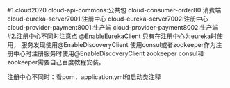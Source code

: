#1.cloud2020
cloud-api-commons:公共包 
cloud-consumer-order80:消费端
cloud-eureka-server7001:注册中心
cloud-eureka-server7002:注册中心
cloud-provider-payment8001:生产端
cloud-provider-payment8002:生产端
#2.注册中心不同时注意点
@EnableEurekaClient 只有在注册中心为eureka时使用，
服务发现使用@EnableDiscoveryClient
使用consul或者zookeeper作为注册中心时注册服务时使用@EnableDiscoveryClient
zookeeper
consul和zookeeper需要自己百度教程安装。

注册中心不同时：看pom，application.yml和启动类注释
